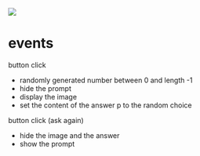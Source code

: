 ![](./wireframe.png)

# events

button click

-   randomly generated number between 0 and length -1
-   hide the prompt
-   display the image
-   set the content of the answer p to the random choice

button click (ask again)

-   hide the image and the answer
-   show the prompt
